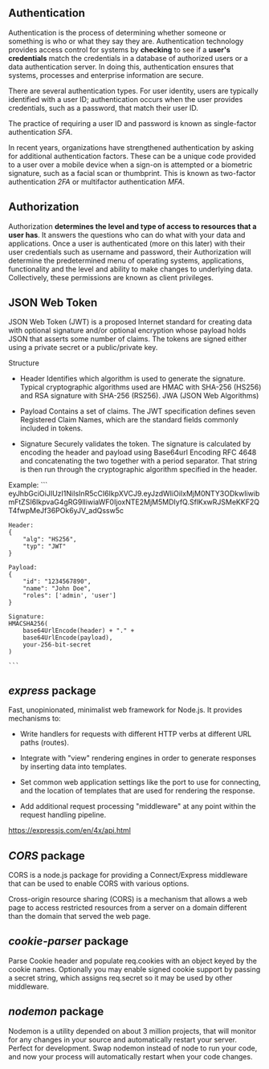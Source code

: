 ##  Authentication

Authentication is the process of determining whether someone or something is who or what they say they are. 
Authentication technology provides access control for systems by **checking** to see if a **user's credentials** match the credentials in a database of 
authorized users or a data authentication server. In doing this, authentication ensures that systems, processes and enterprise information are secure.

There are several authentication types. For user identity, users are typically identified with a user ID; authentication occurs when the user provides credentials, 
such as a password, that match their user ID.

The practice of requiring a user ID and password is known as single-factor authentication *SFA*.

In recent years, organizations have strengthened authentication by asking for additional authentication factors. 
These can be a unique code provided to a user over a mobile device when a sign-on is attempted or a biometric signature, such as a facial scan or thumbprint. 
This is known as two-factor authentication *2FA* or multifactor authentication *MFA*.


##  Authorization

Authorization **determines the level and type of access to resources that a user has**. It answers the questions who can do what with your data and applications. 
Once a user is authenticated (more on this later) with their user credentials such as username and password, their Authorization will determine the predetermined
menu of operating systems, applications, functionality and the level and ability to make changes to underlying data. Collectively, these permissions are known 
as client privileges.


##  JSON Web Token

JSON Web Token (JWT) is a proposed Internet standard for creating data with optional signature and/or optional encryption whose payload holds JSON that 
asserts some number of claims. The tokens are signed either using a private secret or a public/private key.

Structure

 - Header
Identifies which algorithm is used to generate the signature. 
Typical cryptographic algorithms used are HMAC with SHA-256 (HS256) and RSA signature with SHA-256 (RS256). JWA (JSON Web Algorithms) 

 - Payload
Contains a set of claims. The JWT specification defines seven Registered Claim Names, which are the standard fields commonly included in tokens.

 - Signature
Securely validates the token. The signature is calculated by encoding the header and payload using Base64url Encoding RFC 4648 and 
concatenating the two together with a period separator. That string is then run through the cryptographic algorithm specified in the header. 

Example:
	``` 
	eyJhbGciOiJIUzI1NiIsInR5cCI6IkpXVCJ9.eyJzdWIiOiIxMjM0NTY3ODkwIiwibmFtZSI6IkpvaG4gRG9lIiwiaWF0IjoxNTE2MjM5MDIyfQ.SflKxwRJSMeKKF2QT4fwpMeJf36POk6yJV_adQssw5c

    Header: 
	{
  		"alg": "HS256",
  		"typ": "JWT"
	}

	Payload:
	{
  		"id": "1234567890",
  		"name": "John Doe",
  		"roles": ['admin', 'user']
	}

	Signature:
	HMACSHA256(
  		base64UrlEncode(header) + "." +
  		base64UrlEncode(payload),
		your-256-bit-secret
	) 

	```


##  *express* package

Fast, unopinionated, minimalist web framework for Node.js.
It provides mechanisms to:

 - Write handlers for requests with different HTTP verbs at different URL paths (routes).

 - Integrate with "view" rendering engines in order to generate responses by inserting data into templates.

 - Set common web application settings like the port to use for connecting, and the location of templates that are used for rendering the response.

 - Add additional request processing "middleware" at any point within the request handling pipeline.

https://expressjs.com/en/4x/api.html


##  *CORS* package

CORS is a node.js package for providing a Connect/Express middleware that can be used to enable CORS with various options.

Cross-origin resource sharing (CORS) is a mechanism that allows a web page to access restricted resources from a server on a domain different 
than the domain that served the web page.


##  *cookie-parser* package

Parse Cookie header and populate req.cookies with an object keyed by the cookie names. Optionally you may enable signed cookie support by passing a secret string, 
which assigns req.secret so it may be used by other middleware.


##  *nodemon* package

Nodemon is a utility depended on about 3 million projects, that will monitor for any changes in your source and automatically restart your server. 
Perfect for development. Swap nodemon instead of node to run your code, and now your process will automatically restart when your code changes. 
